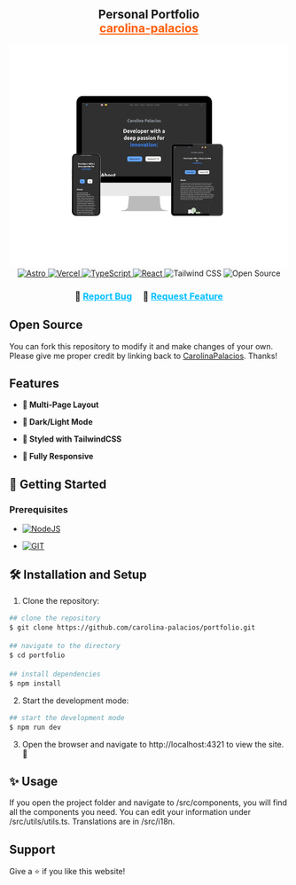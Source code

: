 <h2 align="center">
Personal Portfolio<br/>
<a href="https://carolina-palacios.vercel.app/" style="color: #FF5D01;">carolina-palacios</a>
</h2>
<div align="center">
<img alt="carolina-palacios" src="./images/mockup-portfolio.png" height="400"/>
</div>

<div align="center">
  <a href="https://astro.build/" ">
    <img src="https://img.shields.io/badge/Astro-FF5D01?logo=astro&logoColor=fff&style=for-the-badge" alt="Astro">
  </a>
  <a href="https://vercel.com/" ">
    <img src="https://img.shields.io/badge/Vercel-black?style=for-the-badge&logo=vercel&logoColor=white" alt="Vercel">
  </a>
  <a href="https://www.typescriptlang.org" ">
    <img src="https://img.shields.io/badge/TypeScript-007ACC?style=for-the-badge&logo=typescript&logoColor=white" alt="TypeScript">
  </a>
  <a href="https://reactjs.org" ">
    <img src="https://img.shields.io/badge/React-20232A?style=for-the-badge&logo=react&logoColor=61DAFB" alt="React">
  </a>
  <a href="https://tailwindcss.com" style="text-decoration: none;">
    <img src="https://img.shields.io/badge/Tailwind_CSS-38B2AC?style=for-the-badge&logo=tailwind-css&logoColor=white" alt="Tailwind CSS">
  </a>
  <a href="https://forthebadge.com" style="text-decoration: none;"><img src="https://img.shields.io/badge/Open_Source-FF5D80?style=for-the-badge" alt="Open Source" ></a>
</div>

<h3 align="center">
    🔸
    <a href="https://github.com/carolina-palacios/portfolio/issues" style="color: #00BFFF;">Report Bug</a> &nbsp; &nbsp;
    🔸
    <a href="https://github.com/carolina-palacios/portfolio/issues" style="color: #00BFFF;">Request Feature</a>
</h3>

## Open Source

You can fork this repository to modify it and make changes of your own. Please give me proper credit by linking back to [CarolinaPalacios](https://github.com/carolina-palacios/portfolio). Thanks!

## Features

- **📖 Multi-Page Layout**

- **🌙 Dark/Light Mode**

- **🎨 Styled with TailwindCSS**

- **📱 Fully Responsive**

## 🚀 Getting Started

### Prerequisites

- [![NodeJS](https://img.shields.io/badge/Node.js-43853D?style=for-the-badge&logo=node.js&logoColor=white)](https://nodejs.org/en/)

- [![GIT](https://img.shields.io/badge/GIT-E44C30?style=for-the-badge&logo=git&logoColor=white)](https://git-scm.com/)

## 🛠 Installation and Setup

1. Clone the repository:

```bash
## clone the repository
$ git clone https://github.com/carolina-palacios/portfolio.git

## navigate to the directory
$ cd portfolio

## install dependencies
$ npm install
```

2. Start the development mode:

```bash
## start the development mode
$ npm run dev
```

3. Open the browser and navigate to http://localhost:4321 to view the site. 🚀

## ✨ Usage

If you open the project folder and navigate to /src/components, you will find all the components you need.
You can edit your information under /src/utils/utils.ts.
Translations are in /src/i18n.

## Support

Give a ⭐ if you like this website!
